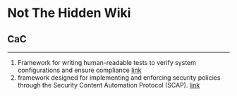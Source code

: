 # Not The Hidden Wiki

## CaC
-----

1. Framework for writing human-readable tests to verify system configurations and ensure compliance [link](https://github.com/inspec/inspec)
2. framework designed for implementing and enforcing security policies through the Security Content Automation Protocol (SCAP). [link](https://www.open-scap.org/)